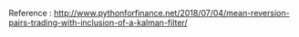 Reference : http://www.pythonforfinance.net/2018/07/04/mean-reversion-pairs-trading-with-inclusion-of-a-kalman-filter/
